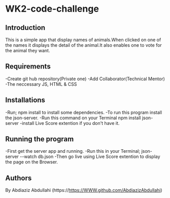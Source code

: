 # WK2-code-challenge

## Introduction 
This is a simple app that display names of animals.When clicked on one of the names it displays the detail of the animal.It also enables one to vote for the animal they want.

## Requirements
-Create git hub repository(Private one)
-Add Collaborator(Technical Mentor)
-The neccessary JS, HTML & CSS                                                                      

## Installations
-Run;
    npm install 
to install some dependencies.
-To run this program install the json-server.
-Run this command on your Terminal
    npm install json-server
-install Live Score extention if you don't have it.

## Running the program
-First get the server app and running.
-Run this in your Terminal;
    json-server --watch db.json
-Then go live using Live Score extention to display the page on the Browser.

## Authors

By Abdiaziz Abdullahi
(https://https://WWW.github.com/AbdiazizAbdullahi)